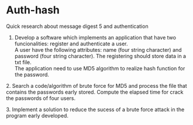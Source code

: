 # Auth-hash
Quick research about message digest 5 and authentication

1. Develop a software which implements an application that have two funcionalities: register and authenticate a user. <br>
A user have the following attributes: name (four string character) and password (four string character). The registering should store data in a txt file. <br>
The application need to use MD5 algorithm to realize hash function for the password.

<p>
2. Search a code/algorithm of brute force for MD5 and process the file that contains the passwords early stored.
Compute the elapsed time for crack the passwords of four users. 
</p>

<p>
3. Implement a solution to reduce the sucess of a brute force attack in the program early developed.
</p>
